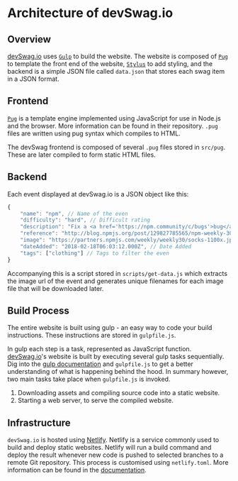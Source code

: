 # Architecture of devSwag.io

## Overview

[devSwag.io](https://devswag.io/) uses [`Gulp`](https://gulpjs.com/) to build the website. The website is composed of [`Pug`](https://github.com/pugjs/pug) to template the front end of the website, [`Stylus`](https://github.com/stylus/stylus) to add styling, and the backend is a simple JSON file called `data.json` that stores each swag item in a JSON format.

## Frontend

[`Pug`](https://github.com/pugjs/pug) is a template engine implemented using JavaScript for use in Node.js and the browser. More information can be found in their repository. `.pug` files are written using pug syntax which compiles to HTML.

The devSwag frontend is composed of several `.pug` files stored in `src/pug`. These are later compiled to form static HTML files.

## Backend

Each event displayed at devSwag.io is a JSON object like this:

```js
{
    "name": "npm", // Name of the even
    "difficulty": "hard", // Difficult rating
    "description": "Fix a <a href='https://npm.community/c/bugs'>bug</a>, get a fashionable pair of socks!", // Brief description
    "reference": "http://blog.npmjs.org/post/129827785565/npm-weekly-30-package-scripts-for-tooling-a", // Link to the source
    "image": "https://partners.npmjs.com/weekly/weekly30/socks-1100x.jpg", // Image URL
    "dateAdded": "2018-02-18T06:03:12.000Z", // Date Added
    "tags": ["clothing"] // Tags to filter the even
}
```
Accompanying this is a script stored in `scripts/get-data.js` which extracts the image url of the event and generates unique filenames for each image file that will be downloaded later.

## Build Process

The entire website is built using gulp - an easy way to code your build instructions. These instructions are stored in `gulpfile.js`.

In gulp each step is a task, represented as JavaScript function. [devSwag.io](https://devswag.io/)'s website is built by executing several gulp tasks sequentially. Dig into the [gulp documentation](https://gulpjs.com/docs/en/getting-started/quick-start) and `gulpfile.js` to get a better understanding of what is happening behind the hood. In summary however, two main tasks take place when `gulpfile.js` is invoked.

1. Downloading assets and compiling source code into a static website.
2. Starting a web server, to serve the compiled website.

## Infrastructure

`devSwag.io` is hosted using [Netlify](https://www.netlify.com/). Netlify is a service commonly used to build and deploy static websites. Netlify will run a build command and deploy the result whenever new code is pushed to selected branches to a remote Git repository. This process is customised using `netlify.toml`. More information can be found in the [documentation](https://www.netlify.com/docs/continuous-deployment/).
